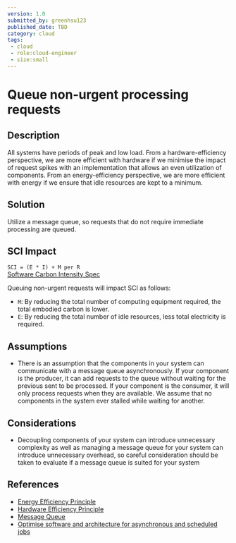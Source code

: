 ```yaml
---
version: 1.0
submitted_by: greenhsu123
published_date: TBD
category: cloud
tags: 
 - cloud
 - role:cloud-engineer
 - size:small
---
```


# Queue non-urgent processing requests

## Description

All systems have periods of peak and low load. From a hardware-efficiency perspective, we are more efficient with hardware if we minimise the impact of request spikes with an implementation that allows an even utilization of components. From an energy-efficiency perspective, we are more efficient with energy if we ensure that idle resources are kept to a minimum. 

## Solution

Utilize a message queue, so requests that do not require immediate processing are queued. 

## SCI Impact

`SCI = (E * I) + M per R`  
[Software Carbon Intensity Spec](https://grnsft.org/sci)

Queuing non-urgent requests will impact SCI as follows:

- `M`: By reducing the total number of computing equipment required, the total embodied carbon is lower.
- `E`: By reducing the total number of idle resources, less total electricity is required.

## Assumptions
- There is an assumption that the components in your system can communicate with a message queue asynchronously. If your component is the producer, it can add requests to the queue without waiting for the previous sent to be processed. If your component is the consumer, it will only process requests when they are available. We assume that no components in the system ever stalled while waiting for another. 


## Considerations
- Decoupling components of your system can introduce unnecessary complexity as well as managing a message queue for your system can introduce unnecessary overhead, so careful consideration should be taken to evaluate if a message queue is suited for your system


## References
- [Energy Efficiency Principle](https://learn.greensoftware.foundation/practitioner/energy-efficiency)
- [Hardware Efficiency Principle](https://learn.greensoftware.foundation/practitioner/hardware-efficiency/)
- [Message Queue](https://aws.amazon.com/message-queue/)
- [Optimise software and architecture for asynchronous and scheduled jobs](https://docs.aws.amazon.com/wellarchitected/latest/sustainability-pillar/optimize-software-and-architecture-for-asynchronous-and-scheduled-jobs.html)
